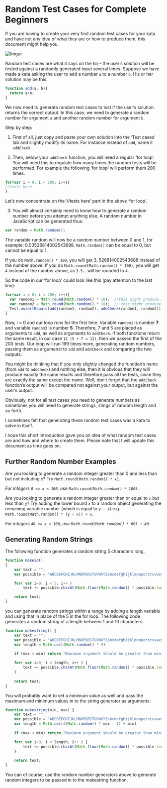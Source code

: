 # Random Test Cases for Complete Beginners

If you are having to create your very first random test cases for your kata and have not any idea of what they are or how to produce
them, this document might help you. 

![Imgur](http://i.imgur.com/g4hUKdO.png?1)

Random test cases are what it says on the tin – the user’s solution will be tested against a randomly generated input several times.
Suppose we have made a kata asking the user to add a number `a` to a number `b`. His or her solution may be this:

```javascript
function add(a, b){
  return a+b;
}
```

We now need to generate random test cases to test if the user’s solution returns the correct output. In this case, we need to generate
a random number for argument `a` and another random number for argument `b`.

Step by step:

1. First of all, just copy and paste your own solution into the ‘Test cases’ tab and slightly modify its name. For instance instead of
`add`, name it `addCheck`.

2. Then, below your `addCheck` function, you will need a regular ‘for loop’. You will need this to regulate how many times the random
tests will be performed. For example the following ‘for loop’ will perform them 200 times. 

```javascript
for(var i = 0; i < 200; i++){
//tests here
}
```

  Let’s now concentrate on the ‘//tests here’ part in the above ‘for loop’.

3. You will almost certainly need to know how to generate a random number before you attempt anything else. A random number in
JavaScript can be generated thus:

```javascript
var random = Math.random();
```

The variable random will now be a random number between 0  and 1, for example: 0.03526814002543688. `Math.random()` can be equal to 0, but cannot be equal to 1. 

If you do `Math.random() * 100`, you will get 3. 526814002543688 instead of the number above.
If you do `Math.round(Math.random() * 100)`, you will get `4` instead of the number above, as `3.5…`. will be rounded to `4`. 

So the code in our ‘for loop’ could look like this (pay attention to the last line):

```javascript
for(var i = 0; i < 200; i++){
  var random1 = Math.round(Math.random() * 10);  //this might produce 7
  var random2 = Math.round(Math.random() * 10);  // this might produce 5
  Test.assertEquals(add(random1, random2), addCheck(random1, random2))
}
```

Now, i = 0 and our loop runs for the first time. Variable `random1` is number **7** and variable `random2` is number **5**. Therefore, 7 and 5
are placed as arguments to `add`, as well as arguments to `addCheck`. If both functions return the same result, in our
case `12 (5 + 7 = 12)`, then we passed the first of the 200 tests. Our loop will run 199 times more, generating random numbers, 
passing them as argumenst to `add` and `addCheck` and comparing the two outputs. 

You might be thinking that if you only slightly changed the function’s name (from `add` to `addCheck`) and nothing else,
then it is obvious that they will produce exactly the same results and therefore pass all the tests, since they are exactly the same
except the name. Well, don’t forget that the `addCheck` function’s output will be compared not against your output, but against the
user’s output.

Obviously, not for all test cases you need to generate numbers as sometimes you will need to generate strings, stings of random length
and so forth.

I sometimes felt that generating these random test cases was a kata to solve in itself. 

I hope this short introduction gave you an idea of what random test cases are and how and where to create them. Please note that I
will update this document as time  goes on.

## Further Random Number Examples

Are you looking to generate a random integer greater than 0 and less than but not including `x`? Try `Math.round(Math.random() * x)`. 

*For integers `0 <= x < 100`, use `Math.round(Math.random() * 100)`.*

Are you looking to generate a random integer greater than or equal to `x` but less than `y`? Try adding the lower bound `x` to a random object generating the remaining variable number (which is equal to `y - x`) e.g. `Math.round(Math.random() * (y - x)) + x`. 

*For integers `40 <= x < 100`, use `Math.round(Math.random() * 60) + 40`.*

## Generating Random Strings

The following function generates a random string 5 characters long. 

```javascript
function makeid()
{
    var text = "";
    var possible = "ABCDEFGHIJKLMNOPQRSTUVWXYZabcdefghijklmnopqrstuvwxyz0123456789";

    for( var i=0; i < 5; i++ )
        text += possible.charAt(Math.floor(Math.random() * possible.length));

    return text;
}
```

you can generate random strings within a range by adding a length variable and using that in place of the 5 in the for loop.  The following code generates a random string of a length between 1 and 10 characters:

```javascript
function makestring() {
    var text = "";
    var possible = "ABCDEFGHIJKLMNOPQRSTUVWXYZabcdefghijklmnopqrstuvwxyz0123456789";
    var length = Math.ceil(Math.random() * 9)
    
    if (max < min) return "Maximum argument should be greater than minimum!";

    for( var i=0; i < length; i++ ) {
        text += possible.charAt(Math.floor(Math.random() * possible.length));
    }
    
    return text;
}
```

You will probably want to set a minimum value as well and pass the maximum and minimum values in to the string generator as arguments:

```javascript
function makestring(min, max) {
    var text = "";
    var possible = "ABCDEFGHIJKLMNOPQRSTUVWXYZabcdefghijklmnopqrstuvwxyz0123456789";
    var length = Math.ceil((Math.random() * max - 1) + min)
    
    if (max < min) return "Maximum argument should be greater than minimum!";

    for( var i=0; i < length; i++ ) {
        text += possible.charAt(Math.floor(Math.random() * possible.length));
    }
    
    return text;
}
```

You can of course, use the random number generators above to generate random integers to be passed in to the makestring function.
